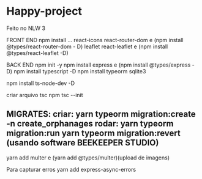 # Happy-project
Feito no NLW 3


FRONT END
npm install ...
react-icons
react-router-dom e (npm install @types/react-router-dom - D)
leaflet
react-leaflet e (npm install @types/react-leaflet -D)

BACK END
npm init -y
npm install express e (npm install @types/express -D)
npm install typescript -D
npm install typeorm sqlite3


npm install ts-node-dev -D

criar arquivo tsc
npm tsc --init


MIGRATES:
criar:
yarn typeorm migration:create -n create_orphanages
rodar:
yarn typeorm migration:run
yarn typeorm migration:revert
(usando software BEEKEEPER STUDIO)
----

yarn add multer  e (yarn add @types/multer)(upload de imagens)

Para capturar erros
yarn add express-async-errors


